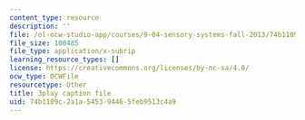 ```yaml
---
content_type: resource
description: ''
file: /ol-ocw-studio-app/courses/9-04-sensory-systems-fall-2013/74b1109c2a1a545394465feb9513c4a9_oPb9AWMN2fY.vtt
file_size: 100485
file_type: application/x-subrip
learning_resource_types: []
license: https://creativecommons.org/licenses/by-nc-sa/4.0/
ocw_type: OCWFile
resourcetype: Other
title: 3play caption file
uid: 74b1109c-2a1a-5453-9446-5feb9513c4a9
---
```

